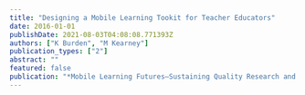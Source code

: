 ```yaml
---
title: "Designing a Mobile Learning Tookit for Teacher Educators"
date: 2016-01-01
publishDate: 2021-08-03T04:08:08.771393Z
authors: ["K Burden", "M Kearney"]
publication_types: ["2"]
abstract: ""
featured: false
publication: "*Mobile Learning Futures–Sustaining Quality Research and Practice in Mobile …*"
---
```


